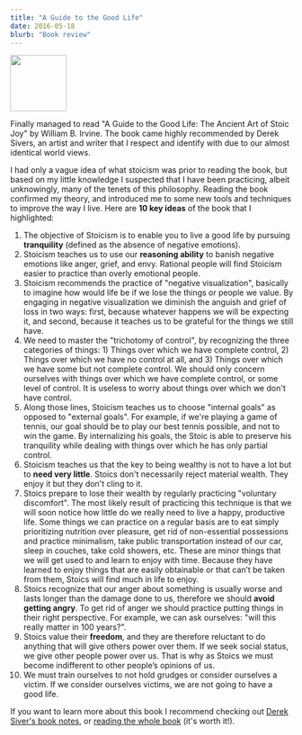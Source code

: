 ```yaml
---
title: "A Guide to the Good Life"
date: 2016-05-18
blurb: "Book review"
---
```


<img src="/img/stoic.jpg" width="100px">

Finally managed to read "A Guide to the Good Life: The Ancient Art of Stoic Joy" by William B. Irvine. The book came highly recommended by Derek Sivers, an artist and writer that I respect and identify with due to our almost identical world views. 

I had only a vague idea of what stoicism was prior to reading the book, but based on my little knowledge I suspected that I have been practicing, albeit unknowingly, many of the tenets of this philosophy. Reading the book confirmed my theory, and introduced me to some new tools and techniques to improve the way I live. Here are **10 key ideas** of the book that I highlighted:

1. The objective of Stoicism is to enable you to live a good life by pursuing **tranquility** (defined as the absence of negative emotions).
2. Stoicism teaches us to use our **reasoning ability** to banish negative emotions like anger, grief, and envy. Rational people will find Stoicism easier to practice than overly emotional people.
3. Stoicism recommends the practice of "negative visualization", basically to imagine how would life be if we lose the things or people we value. By engaging in negative visualization we diminish the anguish and grief of loss in two ways: first, because whatever happens we will be expecting it, and second, because it teaches us to be grateful for the things we still have.
4. We need to master the "trichotomy of control", by recognizing the three categories of things: 1) Things over which we have complete control, 2) Things over which we have no control at all, and 3) Things over which we have some but not complete control. We should only concern ourselves with things over which we have complete control, or some level of control. It is useless to worry about things over which we don't have control.
5. Along those lines, Stoicism teaches us to choose "internal goals" as opposed to "external goals". For example, if we're playing a game of tennis, our goal should be to play our best tennis possible, and not to win the game. By internalizing his goals, the Stoic is able to preserve his tranquility while dealing with things over which he has only partial control.
6. Stoicism teaches us that the key to being wealthy is not to have a lot but to **need very little**. Stoics don't necessarily reject material wealth. They enjoy it but they don't cling to it.
7. Stoics prepare to lose their wealth by regularly practicing "voluntary discomfort". The most likely result of practicing this technique is that we will soon notice how little do we really need to live a happy, productive life. Some things we can practice on a regular basis are to eat simply prioritizing nutrition over pleasure, get rid of non-essential possessions and practice minimalism, take public transportation instead of our car, sleep in couches, take cold showers, etc. These are minor things that we will get used to and learn to enjoy with time. Because they have learned to enjoy things that are easily obtainable or that can’t be taken from them, Stoics will find much in life to enjoy. 
8. Stoics recognize that our anger about something is usually worse and lasts longer than the damage done to us, therefore we should **avoid getting angry**. To get rid of anger we should practice putting things in their right perspective. For example, we can ask ourselves: "will this really matter in 100 years?".
9. Stoics value their **freedom**, and they are therefore reluctant to do anything that will give others power over them. If we seek social status, we give other people power over us. That is why as Stoics we must become indifferent to other people’s opinions of us. 
10. We must train ourselves to not hold grudges or consider ourselves a victim. If we consider ourselves victims, we are not going to have a good life. 

If you want to learn more about this book I recommend checking out [Derek Siver's book notes](https://sivers.org/book/StoicJoy), or [reading the whole book](https://www.amazon.com/dp/0195374614?tag=sivers-20) (it's worth it!).